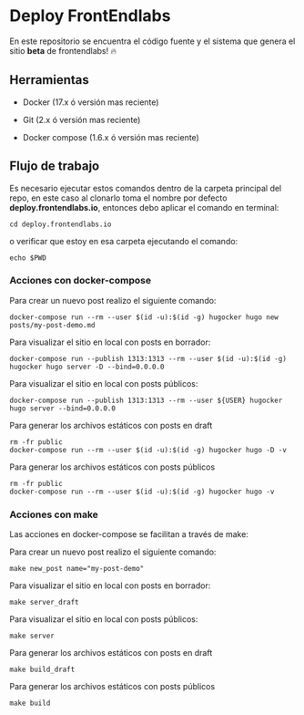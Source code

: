 # Deploy FrontEndlabs

En este repositorio se encuentra el código fuente y el sistema que genera el sitio **beta**
de frontendlabs! :fire:

## Herramientas

- Docker (17.x ó versión mas reciente)

- Git (2.x ó versión mas reciente)

- Docker compose (1.6.x ó versión mas reciente)

## Flujo de trabajo

Es necesario ejecutar estos comandos dentro de la carpeta principal del repo, en este caso
al clonarlo toma el nombre por defecto **deploy.frontendlabs.io**, entonces debo aplicar el comando en terminal:

```
cd deploy.frontendlabs.io
```

o verificar que estoy en esa carpeta ejecutando el comando:

```
echo $PWD
```

### Acciones con docker-compose

Para crear un nuevo post realizo el siguiente comando:

```
docker-compose run --rm --user $(id -u):$(id -g) hugocker hugo new posts/my-post-demo.md
```

Para visualizar el sitio en local con posts en borrador:

```
docker-compose run --publish 1313:1313 --rm --user $(id -u):$(id -g) hugocker hugo server -D --bind=0.0.0.0
```

Para visualizar el sitio en local con posts públicos:

```
docker-compose run --publish 1313:1313 --rm --user ${USER} hugocker hugo server --bind=0.0.0.0
```

Para generar los archivos estáticos con posts en draft

```
rm -fr public
docker-compose run --rm --user $(id -u):$(id -g) hugocker hugo -D -v
```

Para generar los archivos estáticos con posts públicos

```
rm -fr public
docker-compose run --rm --user $(id -u):$(id -g) hugocker hugo -v
```


### Acciones con make

Las acciones en docker-compose se facilitan a través de make:

Para crear un nuevo post realizo el siguiente comando:

```
make new_post name="my-post-demo"
```

Para visualizar el sitio en local con posts en borrador:

```
make server_draft
```

Para visualizar el sitio en local con posts públicos:

```
make server
```

Para generar los archivos estáticos con posts en draft

```
make build_draft
```

Para generar los archivos estáticos con posts públicos

```
make build
```
